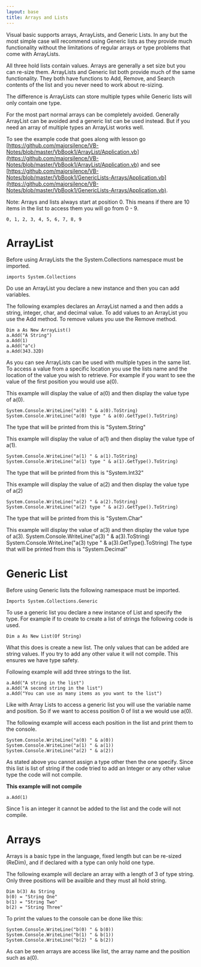 ```yaml
---
layout: base
title: Arrays and Lists
---
```


Visual basic supports arrays, ArrayLists, and Generic Lists.  In any but the most simple case will recommend using Generic lists as they provide much functionality without the limitations of regular arrays or type problems that come with ArrayLists.

All three hold lists contain values.  Arrays are generally a set size but you can re-size them.  ArrayLists and Generic list both provide much of the same functionality.  They both have functions to Add, Remove, and Search contents of the list and you never need to work about re-sizing.

The difference is ArrayLists can store multiple types while Generic lists will only contain one type.

For the most part normal arrays can be completely avoided.  Generally ArrayList can be avoided and a generic list can be used instead.  But if you need an array of multiple types an ArrayList works well.

To see the example code that goes along with lesson go [https://github.com/majorsilence/VB-Notes/blob/master/VbBook1/ArrayList/Application.vb](https://github.com/majorsilence/VB-Notes/blob/master/VbBook1/ArrayList/Application.vb) and see 
[https://github.com/majorsilence/VB-Notes/blob/master/VbBook1/GenericLists-Arrays/Application.vb](https://github.com/majorsilence/VB-Notes/blob/master/VbBook1/GenericLists-Arrays/Application.vb).

Note: Arrays and lists always start at position 0.  This means if there are 10 items in the list to access them you will go from 0 - 9.

```
0, 1, 2, 3, 4, 5, 6, 7, 8, 9
```


# ArrayList
Before using ArrayLists the the System.Collections namespace must be imported.
```vb.net
imports System.Collections
```

Do use an ArrayList you declare a new instance and then you can add variables.

The following examples declares an ArrayList named a and then adds a string, integer, char, and decimal value.  To add values to an ArrayList you use the Add method.  To remove values you use the Remove method.

```vb.net
Dim a As New ArrayList()
a.Add("A String")
a.Add(1)
a.Add("a"c)
a.Add(343.32D)
```

As you can see ArrayLists can be used with multiple types in the same list.  To access a value from a specific location you use the lists name and the location of the value you wish to retrieve.  For example if you want to see the value of the first position you would use a(0).

This example will display the value of a(0) and then display the value type of a(0).

```vb.net
System.Console.WriteLine("a(0) " & a(0).ToString)
System.Console.WriteLine("a(0) type " & a(0).GetType().ToString)
```
The type that will be printed from this is "System.String"

This example will display the value of a(1) and then display the value type of a(1).

```vb.net
System.Console.WriteLine("a(1) " & a(1).ToString)
System.Console.WriteLine("a(1) type " & a(1).GetType().ToString)
```
The type that will be printed from this is "System.Int32"

This example will display the value of a(2) and then display the value type of a(2)

```vb.net
System.Console.WriteLine("a(2) " & a(2).ToString)
System.Console.WriteLine("a(2) type " & a(2).GetType().ToString)
```
The type that will be printed from this is "System.Char"

This example will display the value of a(3) and then display the value type of a(3).
System.Console.WriteLine("a(3) " & a(3).ToString)
System.Console.WriteLine("a(3) type " & a(3).GetType().ToString)
The type that will be printed from this is "System.Decimal"

# Generic List
Before using Generic lists the following namespace must be imported.

```vb.net
Imports System.Collections.Generic
```

To use a generic list you declare a new instance of List and specify the type.  For example if to create to create a list of strings the following code is used.

```vb.net
Dim a As New List(Of String)
```
What this does is create a new list.  The only values that can be added are string values.  If you try to add any other value it will not compile.  This ensures we have type safety.

Following example will add three strings to the list.

```vb.net
a.Add("A string in the list")
a.Add("A second string in the list")
a.Add("You can use as many items as you want to the list")
```

Like with Array Lists to access a generic list you will use the variable name and position.  So if we want to access position 0 of list a we would use a(0).

The following example will access each position in the list and print them to the console.

```vb.net
System.Console.WriteLine("a(0) " & a(0))
System.Console.WriteLine("a(1) " & a(1))
System.Console.WriteLine("a(2) " & a(2))
```

As stated above you cannot assign a type other then the one specify.  Since this list is list of string if the code tried to add an Integer or any other value type the code will not compile.

**This example will not compile**

```vb.net
a.Add(1)
```
Since 1 is an integer it cannot be added to the list and the code will not compile.

# Arrays
Arrays is a basic type in the language, fixed length but can be re-sized (ReDim), and if declared with a type can only hold one type.

The following example will declare an array with a length of 3 of type string.  Only three positions will be availble and they must all hold string.

```vb.net
Dim b(3) As String
b(0) = "String One"
b(1) = "String Two"
b(2) = "String Three"
```

To print the values to the console can be done like this:

```vb.net
System.Console.WriteLine("b(0) " & b(0))
System.Console.WriteLine("b(1) " & b(1))
System.Console.WriteLine("b(2) " & b(2))
```

As can be seen arrays are access like list, the array name and the position such as a(0).